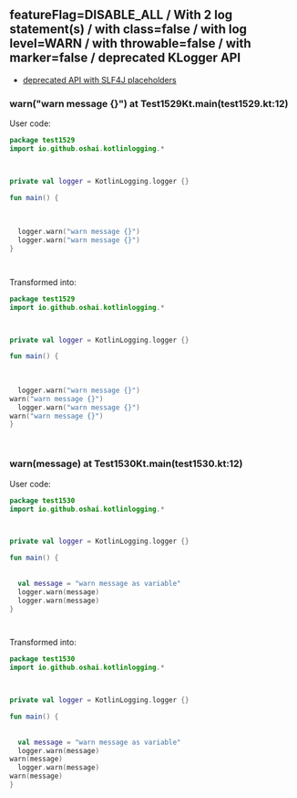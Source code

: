 ## featureFlag=DISABLE_ALL / With 2 log statement(s) / with class=false / with log level=WARN / with throwable=false / with marker=false / deprecated KLogger API

* [deprecated API with SLF4J placeholders](deprecated-slf4j-placeholders.md)

###  warn("warn message {}") at Test1529Kt.main(test1529.kt:12)

User code:
```kotlin
package test1529
import io.github.oshai.kotlinlogging.*



private val logger = KotlinLogging.logger {}

fun main() {
  
  
  
  logger.warn("warn message {}")
  logger.warn("warn message {}")
}




```
  
Transformed into:
```kotlin
package test1529
import io.github.oshai.kotlinlogging.*



private val logger = KotlinLogging.logger {}

fun main() {
  
  
  
  logger.warn("warn message {}")
warn("warn message {}")
  logger.warn("warn message {}")
warn("warn message {}")
}




```

###  warn(message) at Test1530Kt.main(test1530.kt:12)

User code:
```kotlin
package test1530
import io.github.oshai.kotlinlogging.*



private val logger = KotlinLogging.logger {}

fun main() {
  
  
  val message = "warn message as variable"
  logger.warn(message)
  logger.warn(message)
}




```
  
Transformed into:
```kotlin
package test1530
import io.github.oshai.kotlinlogging.*



private val logger = KotlinLogging.logger {}

fun main() {
  
  
  val message = "warn message as variable"
  logger.warn(message)
warn(message)
  logger.warn(message)
warn(message)
}




```
